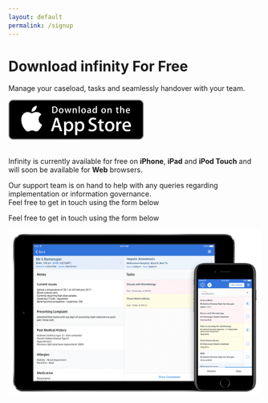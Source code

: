 ```yaml
---
layout: default
permalink: /signup
---
```


<div class="section">
  <div class="container">
    <div class="row">
      <div class="col-lg-4 text-center text-lg-left">
        <h1 class="mt-5">Download infinity For Free</h1>
        <p>
          Manage your caseload, tasks and seamlessly handover with your team.
        </p>
        <a href="https://itunes.apple.com/app/apple-store/id1222636506">
          <img src="/assets/images/app_store.svg">
        </a>
        <p>
          <br>
          Infinity is currently available for free on <strong>iPhone</strong>, <strong>iPad</strong> and <strong>iPod Touch</strong> and will soon be available for <strong>Web</strong> browsers.<br>
        </p>
        <p>
          Our support team is on hand to help with any queries regarding implementation or information governance.<br>Feel free to get in touch using the form below
        </p>
        <p>
          Feel free to get in touch using the form below
        </p>
      </div>
      <div class="col-lg-8">
        <img src="/assets/images/framed-devices.png" class="img-fluid mt-5">
      </div>
    </div>
  </div>
</div>
